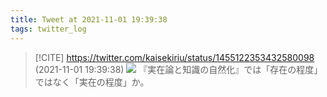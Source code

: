 ```yaml
---
title: Tweet at 2021-11-01 19:39:38
tags: twitter_log
---
```


> [!CITE] https://twitter.com/kaisekiriu/status/1455122353432580098 (2021-11-01 19:39:38)
> ![](https://twitter.com/kaisekiriu/status/1455122353432580098)
> 『実在論と知識の自然化』では「存在の程度」ではなく「実在の程度」か。
